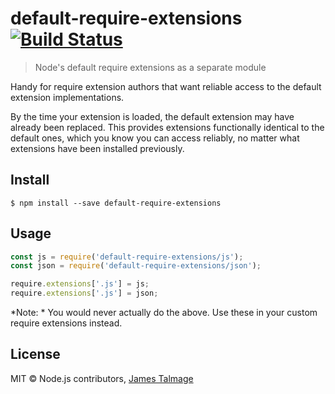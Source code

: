 # default-require-extensions [![Build Status](https://travis-ci.org/avajs/default-require-extensions.svg?branch=master)](https://travis-ci.org/avajs/default-require-extensions)

> Node's default require extensions as a separate module

Handy for require extension authors that want reliable access to the default extension implementations.

By the time your extension is loaded, the default extension may have already been replaced. This provides extensions functionally identical to the default ones, which you know you can access reliably, no matter what extensions have been installed previously.

## Install

```
$ npm install --save default-require-extensions
```


## Usage

```js
const js = require('default-require-extensions/js');
const json = require('default-require-extensions/json');

require.extensions['.js'] = js;
require.extensions['.js'] = json;

```

*Note: * You would never actually do the above. Use these in your custom require extensions instead.  


## License

MIT © Node.js contributors, [James Talmage](http://github.com/jamestalmage)
